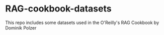 # RAG-cookbook-datasets
This repo includes some datasets used in the O'Reilly's RAG Cookbook by Dominik Polzer
